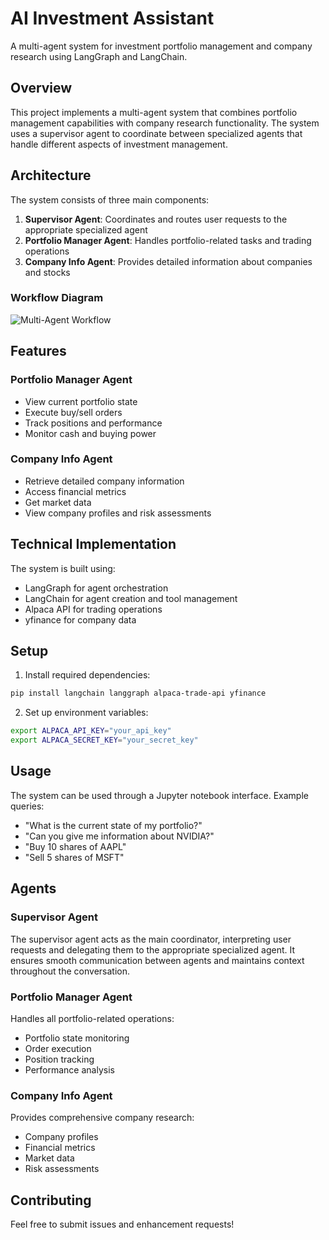 # AI Investment Assistant

A multi-agent system for investment portfolio management and company research using LangGraph and LangChain.

## Overview

This project implements a multi-agent system that combines portfolio management capabilities with company research functionality. The system uses a supervisor agent to coordinate between specialized agents that handle different aspects of investment management.

## Architecture

The system consists of three main components:

1. **Supervisor Agent**: Coordinates and routes user requests to the appropriate specialized agent
2. **Portfolio Manager Agent**: Handles portfolio-related tasks and trading operations
3. **Company Info Agent**: Provides detailed information about companies and stocks

### Workflow Diagram

![Multi-Agent Workflow](workflow_diagram.png)

## Features

### Portfolio Manager Agent
- View current portfolio state
- Execute buy/sell orders
- Track positions and performance
- Monitor cash and buying power

### Company Info Agent
- Retrieve detailed company information
- Access financial metrics
- Get market data
- View company profiles and risk assessments

## Technical Implementation

The system is built using:
- LangGraph for agent orchestration
- LangChain for agent creation and tool management
- Alpaca API for trading operations
- yfinance for company data

## Setup

1. Install required dependencies:
```bash
pip install langchain langgraph alpaca-trade-api yfinance
```

2. Set up environment variables:
```bash
export ALPACA_API_KEY="your_api_key"
export ALPACA_SECRET_KEY="your_secret_key"
```

## Usage

The system can be used through a Jupyter notebook interface. Example queries:

- "What is the current state of my portfolio?"
- "Can you give me information about NVIDIA?"
- "Buy 10 shares of AAPL"
- "Sell 5 shares of MSFT"

## Agents

### Supervisor Agent
The supervisor agent acts as the main coordinator, interpreting user requests and delegating them to the appropriate specialized agent. It ensures smooth communication between agents and maintains context throughout the conversation.

### Portfolio Manager Agent
Handles all portfolio-related operations:
- Portfolio state monitoring
- Order execution
- Position tracking
- Performance analysis

### Company Info Agent
Provides comprehensive company research:
- Company profiles
- Financial metrics
- Market data
- Risk assessments

## Contributing

Feel free to submit issues and enhancement requests!
